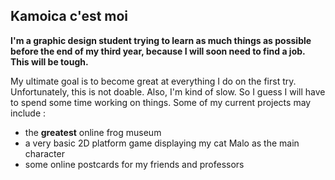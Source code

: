 ## Kamoica c'est moi

**I'm a graphic design student trying to learn as much things as possible before the end of my third year, because I will soon need to find a job. This will be tough.**

My ultimate goal is to become great at everything I do on the first try. Unfortunately, this is not doable. Also, I'm kind of slow. So I guess I will have to spend some time working on things.
Some of my current projects may include :
- the **greatest** online frog museum
- a very basic 2D platform game displaying my cat Malo as the main character
- some online postcards for my friends and professors

<p align="left">
  <a href= <img width="200" height="143" alt="image" src="https://github.com/user-attachments/assets/3399a5b6-5210-441e-bc93-515a04d5ba38" />

